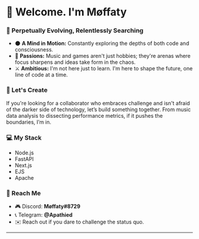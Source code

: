 # 👋 Welcome. I'm **Møffaty**  

### 🧠 Perpetually Evolving, Relentlessly Searching

- 🌑 **A Mind in Motion:** Constantly exploring the depths of both code and consciousness.  
- 🎵 **Passions:** Music and games aren't just hobbies; they're arenas where focus sharpens and ideas take form in the chaos.
- ⚔️ **Ambitious:** I'm not here just to learn. I'm here to shape the future, one line of code at a time.  

### 🤝 Let's Create  
If you're looking for a collaborator who embraces challenge and isn't afraid of the darker side of technology, let’s build something together. From music data analysis to dissecting performance metrics, if it pushes the boundaries, I’m in.

### 💻 My Stack  
- Node.js  
- FastAPI  
- Next.js  
- EJS  
- Apache  

### 💬 Reach Me  
- 🎮 Discord: **Møffaty#8729**  
- 📞 Telegram: **@Apathied**  
- ✉️ Reach out if you dare to challenge the status quo.

---

